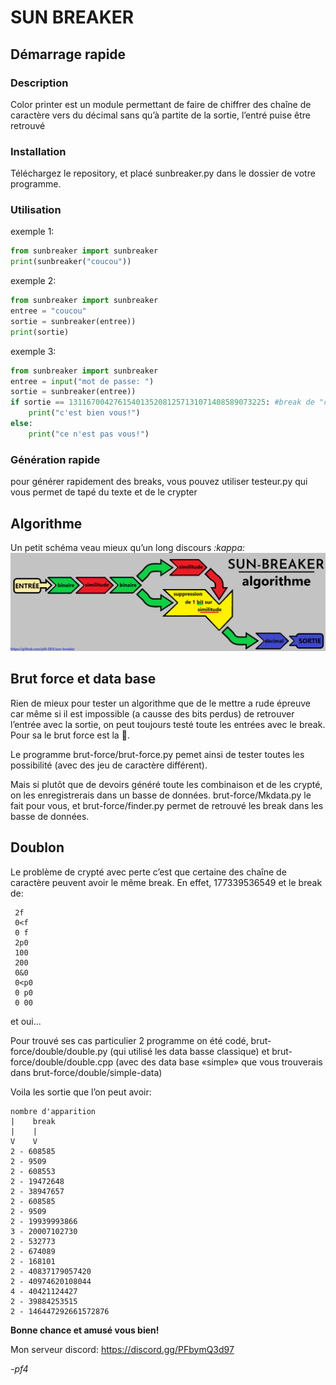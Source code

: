 # <b>SUN BREAKER</b>
## <b> Démarrage rapide </b>
### <b> Description </b>
Color printer est un module permettant de faire de chiffrer des chaîne de caractère vers du décimal sans qu’à partite de la sortie, l’entré puise être retrouvé
### <b> Installation </b>
Téléchargez le repository, et placé sunbreaker.py dans le dossier de votre programme.

### <b> Utilisation </b>
exemple 1:
```py
from sunbreaker import sunbreaker
print(sunbreaker("coucou"))
```
exemple 2:
```py
from sunbreaker import sunbreaker
entree = "coucou"
sortie = sunbreaker(entree))
print(sortie)
```
exemple 3:
```py
from sunbreaker import sunbreaker
entree = input("mot de passe: ")
sortie = sunbreaker(entree))
if sortie == 13116700427615401352081257131071408589073225: #break de "coucou"
    print("c'est bien vous!")
else:
    print("ce n'est pas vous!")
```
### <b>Génération rapide</b>
pour générer rapidement des breaks, vous pouvez utiliser testeur.py qui vous permet de tapé du texte et de le crypter


## <b> Algorithme </b>
Un petit schéma veau mieux qu’un long discours <i>:kappa:</i>
<img src="doc/algorithme.png">

## <b> Brut force et data base </b>

Rien de mieux pour tester un algorithme que de le mettre a rude épreuve car même si il est impossible (a causse des bits perdus) de retrouver l’entrée avec la sortie, on peut toujours testé toute les entrées avec le break. Pour sa le brut force est la 🤣.

Le programme brut-force/brut-force.py pemet ainsi de tester toutes les possibilité (avec des jeu de caractère différent).

Mais si plutôt que de devoirs généré toute les combinaison et de les crypté, on les enregistrerais dans un basse de données. brut-force/Mkdata.py le fait pour vous, et brut-force/finder.py permet de retrouvé les break dans les basse de données.

## <b> Doublon </b>

Le problème de crypté avec perte c’est que certaine des chaîne de caractère peuvent avoir le même break. En effet, 177339536549 et le break de:
```
 2f
 0<f
 0 f
 2p0
 100
 200
 0&0
 0<p0
 0 p0
 0 00
```

et oui...

Pour trouvé ses cas particulier 2 programme on été codé, brut-force/double/double.py (qui utilisé les data basse classique) et brut-force/double/double.cpp (avec des data base «simple» que vous trouverais dans brut-force/double/simple-data)

Voila les sortie que l’on peut avoir:

```
nombre d'apparition
|    break
|    |
V    V
2 - 608585
2 - 9509
2 - 608553
2 - 19472648
2 - 38947657
2 - 608585
2 - 9509
2 - 19939993866
3 - 20007102730
2 - 532773
2 - 674089
2 - 168101
2 - 40837179057420
2 - 40974620108044
4 - 40421124427
2 - 39884253515
2 - 146447292661572876
```

<b>Bonne chance et amusé vous bien!</b>

Mon serveur discord: https://discord.gg/PFbymQ3d97

<i>-pf4 </i>